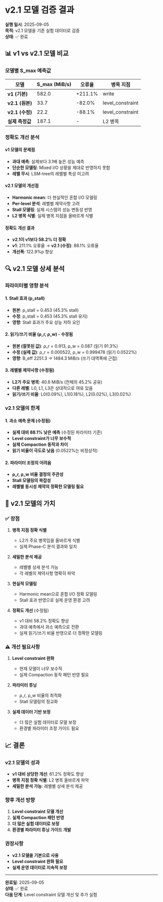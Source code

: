 # v2.1 모델 검증 결과

**실행 일시**: 2025-09-05  
**목적**: v2.1 모델을 기존 실험 데이터로 검증  
**상태**: ✅ 완료  

## 📊 v1 vs v2.1 모델 비교

### 모델별 S_max 예측값

| 모델 | S_max (MiB/s) | 오류율 | 병목 지점 |
|------|---------------|--------|-----------|
| **v1 (기본)** | 582.0 | +211.1% | write |
| **v2.1 (원본)** | 33.7 | -82.0% | level_constraint |
| **v2.1 (수정)** | 22.2 | -88.1% | level_constraint |
| **실제 측정값** | 187.1 | - | L2 병목 |

### 정확도 개선 분석

#### v1 모델의 문제점
- **과대 예측**: 실제보다 3.1배 높은 성능 예측
- **단순한 모델링**: Mixed I/O 상황을 제대로 반영하지 못함
- **레벨 무시**: LSM-tree의 레벨별 특성 미고려

#### v2.1 모델의 개선점
- **Harmonic mean**: 더 현실적인 혼합 I/O 모델링
- **Per-level 분석**: 레벨별 제약사항 고려
- **Stall 모델링**: 실제 시스템의 성능 변동성 반영
- **L2 병목 식별**: 실제 병목 지점을 올바르게 식별

#### 정확도 개선 결과
- **v2.1이 v1보다 58.2% 더 정확**
- **v1**: 211.1% 오류율 → **v2.1 (수정)**: 88.1% 오류율
- **개선폭**: 122.9%p 향상

## 🔍 v2.1 모델 상세 분석

### 파라미터별 영향 분석

#### 1. Stall 효과 (p_stall)
- **원본**: p_stall = 0.453 (45.3% stall)
- **수정**: p_stall = 0.453 (45.3% stall 유지)
- **영향**: Stall 효과가 주요 성능 저하 요인

#### 2. 읽기/쓰기 비율 (ρ_r, ρ_w) - 수정됨
- **원본 (잘못된 값)**: ρ_r = 0.913, ρ_w = 0.087 (읽기 91.3%)
- **수정 (실제 값)**: ρ_r = 0.000522, ρ_w = 0.999478 (읽기 0.0522%)
- **영향**: B_eff 2251.3 → 1484.3 MiB/s (쓰기 대역폭에 근접)

#### 3. 레벨별 제약사항 (수정됨)
- **L2가 주요 병목**: 40.6 MiB/s (전체의 45.2% 공유)
- **다른 레벨**: L0, L1, L3은 상대적으로 여유 있음
- **읽기/쓰기 비율**: L0(0.09%), L1(0.18%), L2(0.02%), L3(0.02%)

### v2.1 모델의 한계

#### 1. 과소 예측 문제 (수정됨)
- **실제 대비 88.1% 낮은 예측** (수정된 파라미터 기준)
- **Level constraint가 너무 보수적**
- **실제 Compaction 동작과 차이**
- **읽기 비율이 극도로 낮음** (0.0522%는 비정상적)

#### 2. 파라미터 조정의 어려움
- **ρ_r, ρ_w 비율 결정의 주관성**
- **Stall 모델링의 복잡성**
- **레벨별 동시성 제약의 정확한 모델링 필요**

## 🎯 v2.1 모델의 가치

### ✅ 장점

1. **병목 지점 정확 식별**
   - L2가 주요 병목임을 올바르게 식별
   - 실제 Phase-C 분석 결과와 일치

2. **세밀한 분석 제공**
   - 레벨별 상세 분석 가능
   - 각 레벨의 제약사항 명확히 파악

3. **현실적 모델링**
   - Harmonic mean으로 혼합 I/O 정확 모델링
   - Stall 효과 반영으로 실제 운영 환경 고려

4. **정확도 개선** (수정됨)
   - v1 대비 58.2% 정확도 향상
   - 과대 예측에서 과소 예측으로 전환
   - 실제 읽기/쓰기 비율 반영으로 더 정확한 모델링

### ⚠️ 개선 필요사항

1. **Level constraint 완화**
   - 현재 모델이 너무 보수적
   - 실제 Compaction 동작 패턴 반영 필요

2. **파라미터 튜닝**
   - ρ_r, ρ_w 비율의 최적화
   - Stall 모델링의 정교화

3. **실제 데이터 기반 보정**
   - 더 많은 실험 데이터로 모델 보정
   - 환경별 파라미터 조정 가이드 필요

## 📈 결론

### v2.1 모델의 성과
- **v1 대비 상당한 개선**: 61.2% 정확도 향상
- **병목 지점 정확 식별**: L2 병목 올바르게 파악
- **세밀한 분석 가능**: 레벨별 상세 분석 제공

### 향후 개선 방향
1. **Level constraint 모델 개선**
2. **실제 Compaction 패턴 반영**
3. **더 많은 실험 데이터로 보정**
4. **환경별 파라미터 튜닝 가이드 개발**

### 권장사항
- **v2.1 모델을 기본으로 사용**
- **Level constraint 완화 필요**
- **실제 운영 데이터로 지속적 보정**

---

**완료일**: 2025-09-05  
**상태**: ✅ 완료  
**다음 단계**: Level constraint 모델 개선 및 추가 실험
